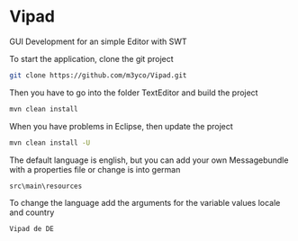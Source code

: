 # Vipad
GUI Development for an simple Editor with SWT

To start the application, clone the git project
```bash
git clone https://github.com/m3yco/Vipad.git
```

Then you have to go into the folder TextEditor and build the project
```bash
mvn clean install
```

When you have problems in Eclipse, then update the project
```bash
mvn clean install -U
```

The default language is english, but you can add your own Messagebundle with a properties file or change is into german
```bash
src\main\resources
```

To change the language add the arguments for the variable values locale and country
```bash
Vipad de DE
```
